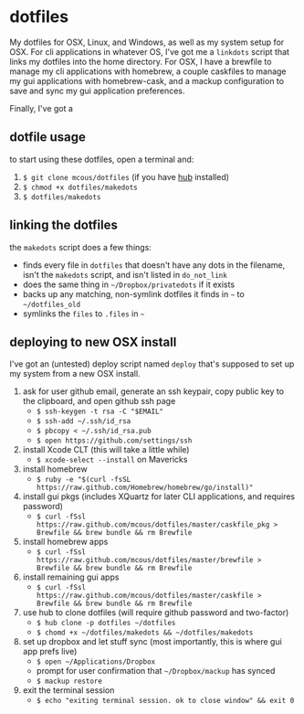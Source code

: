 # dotfiles
My dotfiles for OSX, Linux, and Windows, as well as my system setup for OSX. For cli applications in whatever OS, I've got me a `linkdots` script that links my dotfiles into the home directory. For OSX, I have a brewfile to manage my cli applications with homebrew, a couple caskfiles to manage my gui applications with homebrew-cask, and a mackup configuration to save and sync my gui application preferences.

Finally, I've got a 

## dotfile usage
to start using these dotfiles, open a terminal and:

1. `$ git clone mcous/dotfiles` (if you have [hub](http://hub.github.com/) installed)
2. `$ chmod +x dotfiles/makedots` 
3. `$ dotfiles/makedots`

## linking the dotfiles
the `makedots` script does a few things:

* finds every file in `dotfiles` that doesn't have any dots in the filename, isn't the `makedots` script, and isn't listed in `do_not_link`
* does the same thing in `~/Dropbox/privatedots` if it exists
* backs up any matching, non-symlink dotfiles it finds in `~` to `~/dotfiles_old`
* symlinks the `files` to `.files` in `~`

## deploying to new OSX install
I've got an (untested) deploy script named `deploy` that's supposed to set up my system from a new OSX install. 

1. ask for user github email, generate an ssh keypair, copy public key to the clipboard, and open github ssh page
    * `$ ssh-keygen -t rsa -C "$EMAIL"`
    * `$ ssh-add ~/.ssh/id_rsa`
    * `$ pbcopy < ~/.ssh/id_rsa.pub`
    * `$ open https://github.com/settings/ssh`
2. install Xcode CLT (this will take a little while)
    * `$ xcode-select --install` on Mavericks
3. install homebrew
    * `$ ruby -e "$(curl -fsSL https://raw.github.com/Homebrew/homebrew/go/install)"`
4. install gui pkgs (includes XQuartz for later CLI applications, and requires password)
    * `$ curl -fSsl https://raw.github.com/mcous/dotfiles/master/caskfile_pkg > Brewfile && brew bundle && rm Brewfile`
5. install homebrew apps
    * `$ curl -fSsl https://raw.github.com/mcous/dotfiles/master/brewfile > Brewfile && brew bundle && rm Brewfile`
6. install remaining gui apps
    * `$ curl -fSsl https://raw.github.com/mcous/dotfiles/master/caskfile > Brewfile && brew bundle && rm Brewfile`
7. use hub to clone dotfiles (will require github password and two-factor)
    * `$ hub clone -p dotfiles ~/dotfiles`
    * `$ chomd +x ~/dotfiles/makedots && ~/dotfiles/makedots`
8. set up dropbox and let stuff sync (most importantly, this is where gui app prefs live)
    * `$ open ~/Applications/Dropbox`
    * prompt for user confirmation that `~/Dropbox/mackup` has synced
    * `$ mackup restore`
9. exit the terminal session
    * `$ echo "exiting terminal session. ok to close window" && exit 0`
